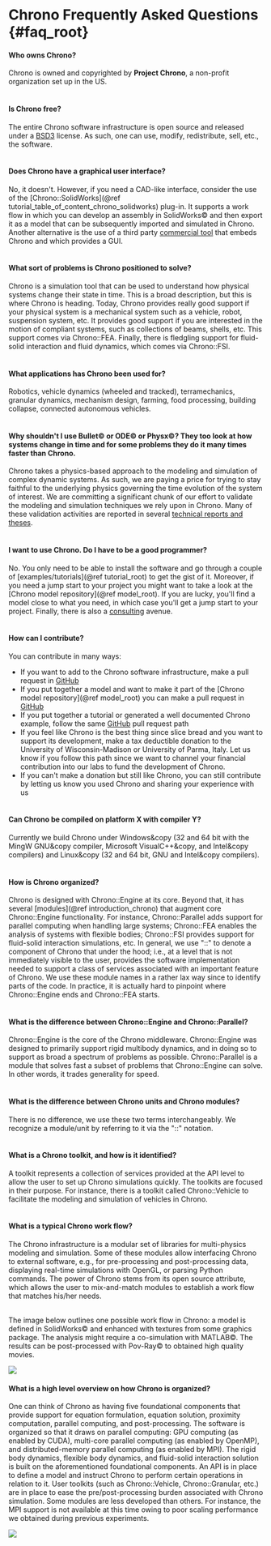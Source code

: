 Chrono Frequently Asked Questions {#faq_root}
==========================


#### Who owns Chrono?
Chrono is owned and copyrighted by **Project Chrono**, a non-profit organization set up in the US. 
<br><br>

#### Is Chrono free?
The entire Chrono software infrastructure is open source and released under a [BSD3](https://opensource.org/licenses/BSD-3-Clause) license. As such, one can use, modify, redistribute, sell, etc., the software. 
<br><br>

#### Does Chrono have a graphical user interface?
No, it doesn't. However, if you need a CAD-like interface, consider the use of the 
[Chrono::SolidWorks](@ref tutorial_table_of_content_chrono_solidworks) plug-in. It supports a work flow in which you can develop an assembly in SolidWorks&copy; and then export it as a model that can be subsequently imported and simulated in Chrono. Another alternative is the use of a third party [commercial tool](http://www.simlab-soft.com/technologies/simlab-simulation.aspx) that embeds Chrono and which provides a GUI.
<br><br>

#### What sort of problems is Chrono positioned to solve?
Chrono is a simulation tool that can be used to understand how physical systems change their state in time. This is a broad description, but this is where Chrono is heading. Today, Chrono provides really good support if your physical system is a mechanical system such as a vehicle, robot, suspension system, etc. It provides good support if you are interested in the motion of compliant systems, such as collections of beams, shells, etc. This support comes via Chrono::FEA. Finally, there is fledgling support for fluid-solid interaction and fluid dynamics, which comes via Chrono::FSI.
<br><br>

#### What applications has Chrono been used for?
Robotics, vehicle dynamics (wheeled and tracked), terramechanics, granular dynamics, mechanism design, farming, food processing, building collapse, connected autonomous vehicles.
<br><br>

#### Why shouldn't I use Bullet&copy; or ODE&copy; or Physx&copy;? They too look at how systems change in time and for some problems they do it many times faster than Chrono.
Chrono takes a physics-based approach to the modeling and simulation of complex dynamic systems.  As such, we are paying a price for trying to stay faithful to the underlying physics governing the time evolution of the system of interest. We are committing a significant chunk of our effort to validate the modeling and simulation techniques we rely upon in Chrono. Many of these validation activities are reported in several [technical reports and theses](http://sbel.wisc.edu/Publications/).
<br><br>

#### I want to use Chrono. Do I have to be a good programmer?
No. You only need to be able to install the software and go through a couple of [examples/tutorials](@ref tutorial_root) to get the gist of it. Moreover, if you need a jump start to your project you might want to take a look at the [Chrono model repository](@ref model_root). If you are lucky, you'll find a model close to what you need, in which case you'll get a jump start to your project. Finally, there is also a [consulting](http://projectchrono.org/consulting/) avenue.
<br><br>

#### How can I contribute?
You can contribute in many ways:
- If you want to add to the Chrono software infrastructure, make a pull request in [GitHub](https://github.com/projectchrono/chrono)
- If you put together a model and want to make it part of the [Chrono model repository](@ref model_root) you can make a pull request in [GitHub](https://github.com/projectchrono/chrono)
- If you put together a tutorial or generated a well documented Chrono example, follow the same [GitHub](https://github.com/projectchrono/chrono) pull request path
- If you feel like Chrono is the best thing since slice bread and you want to support its development, make a tax deductible donation to the University of Wisconsin-Madison or University of Parma, Italy. Let us know if you follow this  path since we want to  channel your financial contribution into our labs to fund the development of Chrono.
- If you can't make a donation but still like Chrono, you can still contribute by letting us know you used Chrono and sharing your experience with us
<br><br>

#### Can Chrono be compiled on platform X with compiler Y?
Currently we build Chrono under Windows&copy (32 and 64 bit with the MingW GNU&copy compiler,  Microsoft VisualC++&copy, and Intel&copy compilers) and Linux&copy (32 and 64 bit, GNU and Intel&copy compilers).
<br><br>

#### How is Chrono organized?
Chrono is designed with Chrono::Engine at its core. Beyond that, it has several [modules](@ref introduction_chrono) that augment core Chrono::Engine functionality. For instance, Chrono::Parallel adds support for parallel computing when handling large systems; Chrono::FEA enables the analysis of systems with flexible bodies; Chrono::FSI provides support for fluid-solid interaction simulations, etc. In general, we use "::" to denote a component of Chrono that under the hood; i.e., at a level that is not immediately visible to the user, provides the software implementation needed to support a class of services associated with an important feature of Chrono. We use these module names in a rather lax way since to identify parts of the code. In practice, it is actually hard to pinpoint where Chrono::Engine ends and Chrono::FEA starts.
<br><br>

#### What is the difference between Chrono::Engine and Chrono::Parallel?
Chrono::Engine is the core of the Chrono middleware. Chrono::Engine was designed to primarily support rigid multibody dynamics, and in doing so to support as broad a spectrum of problems as possible. Chrono::Parallel is a module that solves fast a subset of problems that Chrono::Engine can solve. In other words, it trades generality for speed.
<br><br>

#### What is the difference between Chrono units and Chrono modules?
There is no difference, we use these two terms interchangeably. We recognize a module/unit by referring to it via the "::" notation.
<br><br>

#### What is a Chrono toolkit, and how is it identified?
A toolkit represents a collection of services provided at the API level to allow the user to set up Chrono simulations quickly. The toolkits are focused in their purpose. For instance, there is a toolkit called Chrono::Vehicle to facilitate the modeling and simulation of vehicles in Chrono.
<br><br>

#### What is a typical Chrono work flow?
The Chrono infrastructure is a modular set of libraries for multi-physics modeling and simulation. Some of these modules allow interfacing Chrono to external software, e.g., for pre-processing and post-processing data, displaying real-time simulations with OpenGL, or parsing Python commands. The power of Chrono stems from its open source attribute, which allows the user to mix-and-match modules to establish a work flow that matches his/her needs.
<br><br>

The image below outlines one possible work flow in Chrono: a model is defined in SolidWorks&copy; 
and enhanced with textures from some graphics package. 
The analysis might require a co-simulation with MATLAB&copy;. 
The results can be post-processed with Pov-Ray&copy; to obtained high quality movies.

<img src="http://www.projectchrono.org/assets/manual/workflow.png" class="img-responsive">

#### What is a high level overview on how Chrono is organized?
One can think of Chrono as having five foundational components that provide support for equation formulation, equation solution, proximity computation, parallel computing, and post-processing. The software is organized so that it draws on parallel computing: GPU computing (as enabled by CUDA), multi-core parallel computing (as enabled by OpenMP), and distributed-memory parallel computing (as enabled by MPI). The rigid body dynamics, flexible body dynamics, and fluid-solid interaction solution is built on the aforementioned foundational components. An API is in place to define a model and instruct Chrono to perform certain operations in relation to it. User toolkits (such as Chrono::Vehicle, Chrono::Granular,  etc.) are in place to ease the pre/post-processing burden associated with Chrono simulation. Some modules are less developed than others. For instance, the MPI support is not available at this time owing to poor scaling performance we obtained during previous experiments. 

<img src="http://www.projectchrono.org/assets/manual/chronoStructure2016.png" class="img-responsive">


